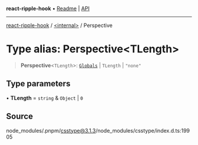 **react-ripple-hook** • [Readme](../../README.md) \| [API](../../globals.md)

---

[react-ripple-hook](../../README.md) / [\<internal\>](../README.md) / Perspective

# Type alias: Perspective\<TLength\>

> **Perspective**\<`TLength`\>: [`Globals`](Globals.md) \| `TLength` \| `"none"`

## Type parameters

• **TLength** = `string` & `Object` \| `0`

## Source

node_modules/.pnpm/csstype@3.1.3/node_modules/csstype/index.d.ts:19905
